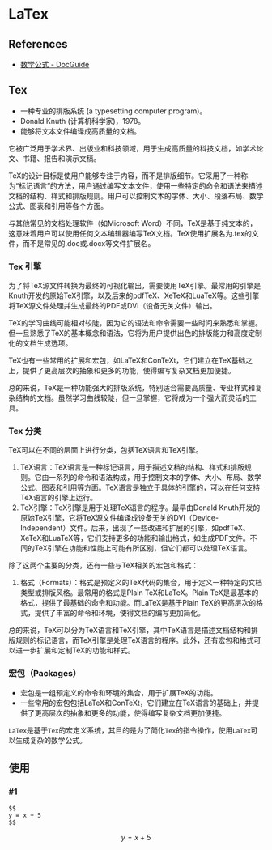# LaTex

## References

- [数学公式 - DocGuide](https://zjdoc-docguide.readthedocs.io/zh_CN/latest/markdown/%E6%95%B0%E5%AD%A6%E5%85%AC%E5%BC%8F/)

## Tex

* 一种专业的排版系统 (a typesetting computer program)。
* Donald Knuth (计算机科学家)，1978。
* 能够将文本文件编译成高质量的文档。

它被广泛用于学术界、出版业和科技领域，用于生成高质量的科技文档，如学术论文、书籍、报告和演示文稿。

TeX的设计目标是使用户能够专注于内容，而不是排版细节。它采用了一种称为“标记语言”的方法，用户通过编写文本文件，使用一些特定的命令和语法来描述文档的结构、样式和排版规则。用户可以控制文本的字体、大小、段落布局、数学公式、图表和引用等各个方面。

与其他常见的文档处理软件（如Microsoft Word）不同，TeX是基于纯文本的，这意味着用户可以使用任何文本编辑器编写TeX文档。TeX使用扩展名为.tex的文件，而不是常见的.doc或.docx等文件扩展名。

### Tex 引擎

为了将TeX源文件转换为最终的可视化输出，需要使用TeX引擎。最常用的引擎是Knuth开发的原始TeX引擎，以及后来的pdfTeX、XeTeX和LuaTeX等。这些引擎将TeX源文件处理并生成最终的PDF或DVI（设备无关文件）输出。

TeX的学习曲线可能相对较陡，因为它的语法和命令需要一些时间来熟悉和掌握。但一旦熟悉了TeX的基本概念和语法，它将为用户提供出色的排版能力和高度定制化的文档生成选项。

TeX也有一些常用的扩展和宏包，如LaTeX和ConTeXt，它们建立在TeX基础之上，提供了更高层次的抽象和更多的功能，使得编写复杂文档更加便捷。

总的来说，TeX是一种功能强大的排版系统，特别适合需要高质量、专业样式和复杂结构的文档。虽然学习曲线较陡，但一旦掌握，它将成为一个强大而灵活的工具。

### Tex 分类

TeX可以在不同的层面上进行分类，包括TeX语言和TeX引擎。

1. TeX语言：TeX语言是一种标记语言，用于描述文档的结构、样式和排版规则。它由一系列的命令和语法构成，用于控制文本的字体、大小、布局、数学公式、图表和引用等方面。TeX语言是独立于具体的引擎的，可以在任何支持TeX语言的引擎上运行。
2. TeX引擎：TeX引擎是用于处理TeX语言的程序。最早由Donald Knuth开发的原始TeX引擎，它将TeX源文件编译成设备无关的DVI（Device-Independent）文件。后来，出现了一些改进和扩展的引擎，如pdfTeX、XeTeX和LuaTeX等，它们支持更多的功能和输出格式，如生成PDF文件。不同的TeX引擎在功能和性能上可能有所区别，但它们都可以处理TeX语言。

除了这两个主要的分类，还有一些与TeX相关的宏包和格式：

1. 格式（Formats）：格式是预定义的TeX代码的集合，用于定义一种特定的文档类型或排版风格。最常用的格式是Plain TeX和LaTeX。Plain TeX是最基本的格式，提供了最基础的命令和功能。而LaTeX是基于Plain TeX的更高层次的格式，提供了丰富的命令和环境，使得文档的编写更加简化。

总的来说，TeX可以分为TeX语言和TeX引擎，其中TeX语言是描述文档结构和排版规则的标记语言，而TeX引擎是处理TeX语言的程序。此外，还有宏包和格式可以进一步扩展和定制TeX的功能和样式。

### 宏包（Packages）

* 宏包是一组预定义的命令和环境的集合，用于扩展TeX的功能。
* 一些常用的宏包包括LaTeX和ConTeXt，它们建立在TeX语言的基础上，并提供了更高层次的抽象和更多的功能，使得编写复杂文档更加便捷。

`LaTex`是基于`Tex`的宏定义系统，其目的是为了简化`Tex`的指令操作，使用`LaTex`可以生成复杂的数学公式。

## 使用

### #1

```
$$
y = x + 5
$$
```

$$
y = x + 5
$$

